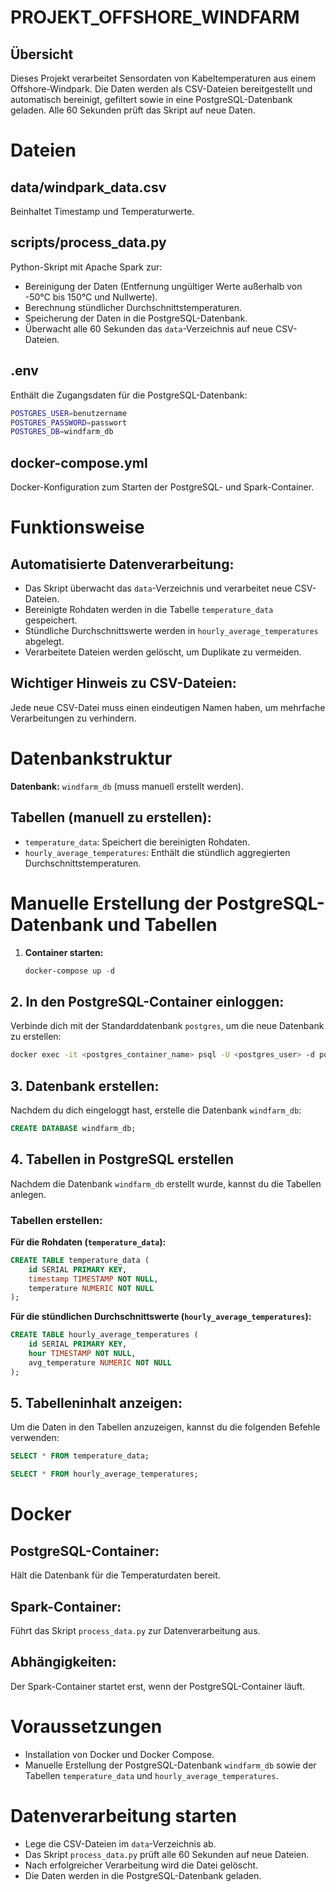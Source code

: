 # PROJEKT_OFFSHORE_WINDFARM

## Übersicht
Dieses Projekt verarbeitet Sensordaten von Kabeltemperaturen aus einem Offshore-Windpark. Die Daten werden als CSV-Dateien bereitgestellt und automatisch bereinigt, gefiltert sowie in eine PostgreSQL-Datenbank geladen. Alle 60 Sekunden prüft das Skript auf neue Daten.


# Dateien

## data/windpark_data.csv

Beinhaltet Timestamp und Temperaturwerte.

## scripts/process_data.py

Python-Skript mit Apache Spark zur:
- Bereinigung der Daten (Entfernung ungültiger Werte außerhalb von -50°C bis 150°C und Nullwerte).
- Berechnung stündlicher Durchschnittstemperaturen.
- Speicherung der Daten in die PostgreSQL-Datenbank.
- Überwacht alle 60 Sekunden das `data`-Verzeichnis auf neue CSV-Dateien.

## .env

Enthält die Zugangsdaten für die PostgreSQL-Datenbank:

```bash
POSTGRES_USER=benutzername
POSTGRES_PASSWORD=passwort
POSTGRES_DB=windfarm_db
```

## docker-compose.yml

Docker-Konfiguration zum Starten der PostgreSQL- und Spark-Container.

# Funktionsweise

## Automatisierte Datenverarbeitung:

- Das Skript überwacht das `data`-Verzeichnis und verarbeitet neue CSV-Dateien.
- Bereinigte Rohdaten werden in die Tabelle `temperature_data` gespeichert.
- Stündliche Durchschnittswerte werden in `hourly_average_temperatures` abgelegt.
- Verarbeitete Dateien werden gelöscht, um Duplikate zu vermeiden.

## Wichtiger Hinweis zu CSV-Dateien:

Jede neue CSV-Datei muss einen eindeutigen Namen haben, um mehrfache Verarbeitungen zu verhindern.

# Datenbankstruktur

**Datenbank:** `windfarm_db` (muss manuell erstellt werden).

## Tabellen (manuell zu erstellen):

- `temperature_data`: Speichert die bereinigten Rohdaten.
- `hourly_average_temperatures`: Enthält die stündlich aggregierten Durchschnittstemperaturen.


# Manuelle Erstellung der PostgreSQL-Datenbank und Tabellen

1. **Container starten:**

   ```powershell
   docker-compose up -d
   ```

## 2. In den PostgreSQL-Container einloggen:

Verbinde dich mit der Standarddatenbank `postgres`, um die neue Datenbank zu erstellen:

```bash
docker exec -it <postgres_container_name> psql -U <postgres_user> -d postgres
```

## 3. Datenbank erstellen:

Nachdem du dich eingeloggt hast, erstelle die Datenbank `windfarm_db`:

```sql
CREATE DATABASE windfarm_db;
```

## 4. Tabellen in PostgreSQL erstellen

Nachdem die Datenbank `windfarm_db` erstellt wurde, kannst du die Tabellen anlegen.

### Tabellen erstellen:

**Für die Rohdaten (`temperature_data`):**

```sql
CREATE TABLE temperature_data (
    id SERIAL PRIMARY KEY,
    timestamp TIMESTAMP NOT NULL,
    temperature NUMERIC NOT NULL
);
```

**Für die stündlichen Durchschnittswerte (`hourly_average_temperatures`):**

```sql
CREATE TABLE hourly_average_temperatures (
    id SERIAL PRIMARY KEY,
    hour TIMESTAMP NOT NULL,
    avg_temperature NUMERIC NOT NULL
);
```

## 5. Tabelleninhalt anzeigen:

Um die Daten in den Tabellen anzuzeigen, kannst du die folgenden Befehle verwenden:

```sql
SELECT * FROM temperature_data;
```

```sql
SELECT * FROM hourly_average_temperatures;
```

# Docker

## PostgreSQL-Container:
Hält die Datenbank für die Temperaturdaten bereit.

## Spark-Container:
Führt das Skript `process_data.py` zur Datenverarbeitung aus.

## Abhängigkeiten:
Der Spark-Container startet erst, wenn der PostgreSQL-Container läuft.

# Voraussetzungen

- Installation von Docker und Docker Compose.
- Manuelle Erstellung der PostgreSQL-Datenbank `windfarm_db` sowie der Tabellen `temperature_data` und `hourly_average_temperatures`.

# Datenverarbeitung starten

- Lege die CSV-Dateien im `data`-Verzeichnis ab.
- Das Skript `process_data.py` prüft alle 60 Sekunden auf neue Dateien.
- Nach erfolgreicher Verarbeitung wird die Datei gelöscht.
- Die Daten werden in die PostgreSQL-Datenbank geladen.




